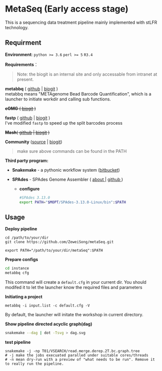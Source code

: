 # MetaSeq (Early access stage)

This is a sequencing data treatment pipeline mainly implemented with stLFR technology.

## Requirment

**Environment**: `python >= 3.6` `perl >= 5` `R3.4`

**Requirements**：

> Note: the biogit is an internal site and only accessable from intranet at present.

**metabbq** ( [github](https://github.com/ZeweiSong/metaSeq) | [biogit](https://biogit.cn/Fangchao/metaSeq) )  
metabbq means "METAgenome Bead Barcode Quantification", which is a launcher to initiate workdir and calling sub functions.

~~**cOMG** ( [biogit](https://biogit.cn/Fangchao/Omics_pipeline) )~~

**fastp** ( [github](https://github.com/OpenGene/fastp) | [biogit](https://biogit.cn/PUB/fastp) )  
I've modified `fastp` to speed up the split barcodes process

~~**Mash**( [github](https://github.com/marbl/Mash) | [biogit](https://biogit.cn/PUB/Mash) )~~

**Community** ([source](https://sites.google.com/site/findcommunities/) | [biogit](https://biogit.cn/PUB/community))

> make sure  above commands can be found in the PATH

**Third party program:**

- **Snakemake** - a pythonic workflow system ([bitbucket](https://bitbucket.org/snakemake/snakemake))

- **SPAdes** - SPAdes Genome Assembler ( [about ](http://cab.spbu.ru/software/spades/)| [github ](https://github.com/ablab/spades) )

  - **configure**

    ```bash
    #SPAdes 3.13.0
    export PATH="$MOPT/SPAdes-3.13.0-Linux/bin":$PATH
    ```

## Usage

**Deploy pipeline**
```
cd /path/to/your/dir
git clone https://github.com/ZeweiSong/metaSeq.git

export PATH="/path/to/your/dir/metaSeq":$PATH
```
**Prepare configs**
```bash
cd instance
metabbq cfg  
```
This command will create a `default.cfg` in your current dir. 
You should modifed it to let the launcher know the required files and parameters

**Initiating a project**
```
metabbq -i input.list -c default.cfg -V
```
By default, the launcher will initate the workshop in current directory.

**Show pipeline directed acyclic graph(dag)**
```bash
snakemake --dag | dot -Tsvg > dag.svg
```

**test pipeline**

```
snakemake -j -np T01/VSEARCH/read.merge.derep.2T.bc.graph.tree
# -j make the jobs execuated paralled under suitable cores/threads
# -n mean dry-run with a preview of "what needs to be run". Remove it to really run the pipeline.
```
